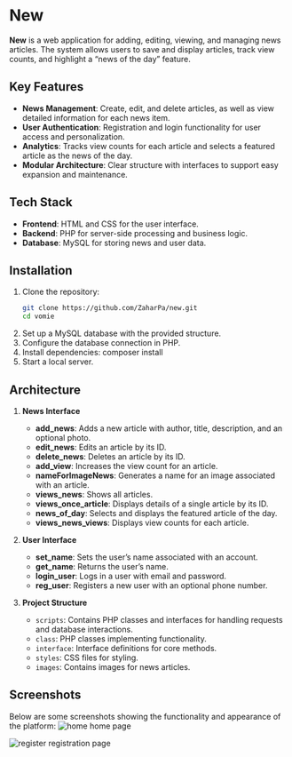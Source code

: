 # New

**New** is a web application for adding, editing, viewing, and managing news articles. The system allows users to save and display articles, track view counts, and highlight a “news of the day” feature.

## Key Features
- **News Management**: Create, edit, and delete articles, as well as view detailed information for each news item.
- **User Authentication**: Registration and login functionality for user access and personalization.
- **Analytics**: Tracks view counts for each article and selects a featured article as the news of the day.
- **Modular Architecture**: Clear structure with interfaces to support easy expansion and maintenance.

## Tech Stack
- **Frontend**: HTML and CSS for the user interface.
- **Backend**: PHP for server-side processing and business logic.
- **Database**: MySQL for storing news and user data.

## Installation
1. Clone the repository:
   ```bash
   git clone https://github.com/ZaharPa/new.git
   cd vomie
3. Set up a MySQL database with the provided structure.
4. Configure the database connection in PHP.
5. Install dependencies:
   composer install
6. Start a local server.

## Architecture
1. **News Interface**
    - **add_news**: Adds a new article with author, title, description, and an optional photo.
    - **edit_news**: Edits an article by its ID.
    - **delete_news**: Deletes an article by its ID.
    - **add_view**: Increases the view count for an article.
    - **nameForImageNews**: Generates a name for an image associated with an article.
    - **views_news**: Shows all articles.
    - **views_once_article**: Displays details of a single article by its ID.
    - **news_of_day**: Selects and displays the featured article of the day.
    - **views_news_views**: Displays view counts for each article.

2. **User Interface**
    - **set_name**: Sets the user’s name associated with an account.
    - **get_name**: Returns the user’s name.
    - **login_user**: Logs in a user with email and password.
    - **reg_user**: Registers a new user with an optional phone number.

3. **Project Structure**
    - `scripts`: Contains PHP classes and interfaces for handling requests and database interactions.
    - `class`: PHP classes implementing functionality.
    - `interface`: Interface definitions for core methods.
    - `styles`: CSS files for styling.
    - `images`: Contains images for news articles. 

## Screenshots
Below are some screenshots showing the functionality and appearance of the platform:
![home](https://github.com/user-attachments/assets/adf2a6ec-74c5-4b14-8331-ed792ec738d8)
home page

![register](https://github.com/user-attachments/assets/8581bcea-22c8-407f-ba44-3d0d781bb8cd)
registration page
